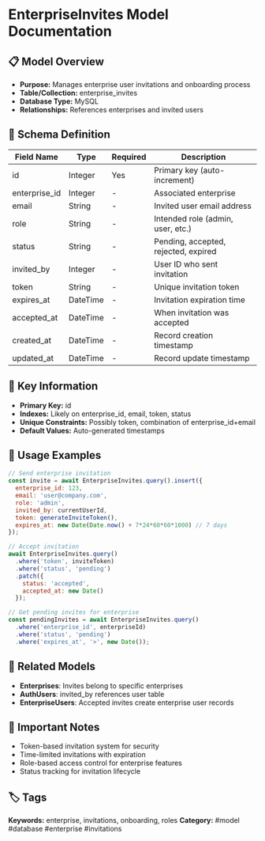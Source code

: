 # EnterpriseInvites Model Documentation

## 📋 Model Overview
- **Purpose:** Manages enterprise user invitations and onboarding process
- **Table/Collection:** enterprise_invites
- **Database Type:** MySQL
- **Relationships:** References enterprises and invited users

## 🔧 Schema Definition
| **Field Name** | **Type** | **Required** | **Description** |
|----------------|----------|--------------|------------------|
| id | Integer | Yes | Primary key (auto-increment) |
| enterprise_id | Integer | - | Associated enterprise |
| email | String | - | Invited user email address |
| role | String | - | Intended role (admin, user, etc.) |
| status | String | - | Pending, accepted, rejected, expired |
| invited_by | Integer | - | User ID who sent invitation |
| token | String | - | Unique invitation token |
| expires_at | DateTime | - | Invitation expiration time |
| accepted_at | DateTime | - | When invitation was accepted |
| created_at | DateTime | - | Record creation timestamp |
| updated_at | DateTime | - | Record update timestamp |

## 🔑 Key Information
- **Primary Key:** id
- **Indexes:** Likely on enterprise_id, email, token, status
- **Unique Constraints:** Possibly token, combination of enterprise_id+email
- **Default Values:** Auto-generated timestamps

## 📝 Usage Examples
```javascript
// Send enterprise invitation
const invite = await EnterpriseInvites.query().insert({
  enterprise_id: 123,
  email: 'user@company.com',
  role: 'admin',
  invited_by: currentUserId,
  token: generateInviteToken(),
  expires_at: new Date(Date.now() + 7*24*60*60*1000) // 7 days
});

// Accept invitation
await EnterpriseInvites.query()
  .where('token', inviteToken)
  .where('status', 'pending')
  .patch({ 
    status: 'accepted',
    accepted_at: new Date()
  });

// Get pending invites for enterprise
const pendingInvites = await EnterpriseInvites.query()
  .where('enterprise_id', enterpriseId)
  .where('status', 'pending')
  .where('expires_at', '>', new Date());
```

## 🔗 Related Models
- **Enterprises**: Invites belong to specific enterprises
- **AuthUsers**: invited_by references user table
- **EnterpriseUsers**: Accepted invites create enterprise user records

## 📌 Important Notes
- Token-based invitation system for security
- Time-limited invitations with expiration
- Role-based access control for enterprise features
- Status tracking for invitation lifecycle

## 🏷️ Tags
**Keywords:** enterprise, invitations, onboarding, roles
**Category:** #model #database #enterprise #invitations